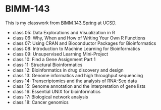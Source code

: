 # BIMM-143

This is my classwork from [BIMM 143 Spring](https://bioboot.github.io/bimm143_S19/) at UCSD. 

- class 05: Data Explorations and Visualization in R
- class 06: Why, When and How of Writing Your Own R Functions
- class 07: Using CRAN and Bioconductor Packages for Bioinformatics
- class 08: Introduction to Machine Learning for Bioinformatics
- class 09: Unsupervised Learning Mini-Project
- class 10: Find a Gene Assignment Part 1
- class 11: Structural Bioinformatics
- class 12: Bioinformatics in drug discovery and design
- class 13: Genome informatics and high throughput sequencing
- class 14: Transcriptomics and the analysis of RNA-Seq data
- class 15: Genome annotation and the interpretation of gene lists
- class 16: Essential UNIX for bioinformatics
- class 17: Biological network analysis
- class 18: Cancer genomics




